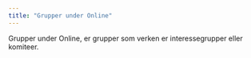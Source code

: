 ```yaml
---
title: "Grupper under Online"
---
```


Grupper under Online, er grupper som verken er interessegrupper eller komiteer.